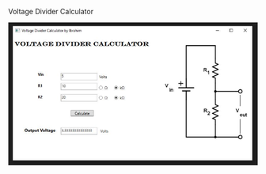 Voltage Divider Calculator



![alt text](https://github.com/Iadwan/Electronics/blob/main/Voltage_Divider/VoltageDivider.JPG)

